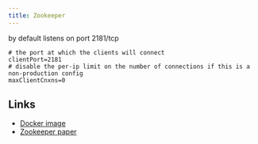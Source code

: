 ```yaml
---
title: Zookeeper
---
```


by default listens on port 2181/tcp

```
# the port at which the clients will connect
clientPort=2181
# disable the per-ip limit on the number of connections if this is a non-production config
maxClientCnxns=0
```

## Links

* [Docker image](https://hub.docker.com/_/zookeeper)
* [Zookeeper paper](https://www.usenix.org/legacy/events/usenix10/tech/full_papers/Hunt.pdf)
